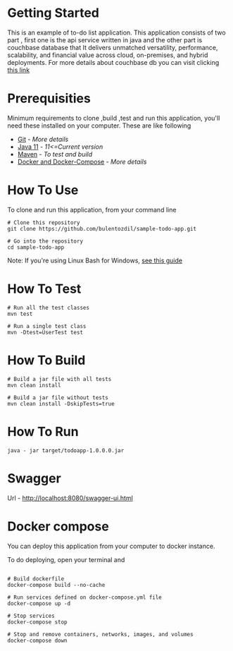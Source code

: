 # Getting Started

This is an example of to-do list application. This application consists of two part , first one is the api service written in java and the other part is couchbase database that It delivers unmatched versatility, performance, scalability, and financial value across cloud, on-premises, and hybrid deployments.
For more details about couchbase db you can visit clicking [this link](https://www.couchbase.com/)

# Prerequisities

Minimum requirements to clone ,build ,test and run this application, you'll need these installed on your computer.
These are like following

* [Git](http://www.git-scm.com) - _More details_
* [Java 11](https://www.oracle.com/java/technologies/javase-jdk11-downloads.html) - _11<=Current version_
* [Maven](https://maven.apache.org/install.html) - _To test and build_
* [Docker and Docker-Compose](https://docs.docker.com/get-docker/) - _More details_

# How To Use

To clone and run this application, from your command line
```git
# Clone this repository
git clone https://github.com/bulentozdil/sample-todo-app.git

# Go into the repository
cd sample-todo-app
```
Note: If you're using Linux Bash for Windows, [see this guide](https://www.howtogeek.com/261575/how-to-run-graphical-linux-desktop-applications-from-windows-10s-bash-shell/)

# How To Test
```git
# Run all the test classes
mvn test

# Run a single test class
mvn -Dtest=UserTest test
```
# How To Build
```git
# Build a jar file with all tests
mvn clean install

# Build a jar file without tests
mvn clean install -DskipTests=true
```

# How To Run
```git
java - jar target/todoapp-1.0.0.0.jar
```

# Swagger
Url - [http://localhost:8080/swagger-ui.html](http://localhost:8080/swagger-ui.html)

# Docker compose

You can deploy this application from your computer to docker instance.

To do deploying, open your terminal and
```git

# Build dockerfile
docker-compose build --no-cache

# Run services defined on docker-compose.yml file
docker-compose up -d

# Stop services
docker-compose stop

# Stop and remove containers, networks, images, and volumes
docker-compose down
```
